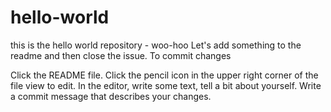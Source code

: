 # hello-world
this is the hello world repository - woo-hoo
Let's add something to the readme and then close the issue.
To commit changes

Click the README file.
Click the pencil icon in the upper right corner of the file view to edit.
In the editor, write some text, tell a bit about yourself.
Write a commit message that describes your changes.
